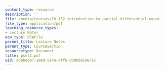 ```yaml
---
content_type: resource
description: ''
file: /media/courses/18-152-introduction-to-partial-differential-equations-fall-2005/adabede718ed514ecff6d30b892a6716_pset2.pdf
file_type: application/pdf
learning_resource_types:
- Lecture Notes
ocw_type: OCWFile
parent_title: Lecture Notes
parent_type: CourseSection
resourcetype: Document
title: pset2.pdf
uid: adabede7-18ed-514e-cff6-d30b892a6716
---
```

